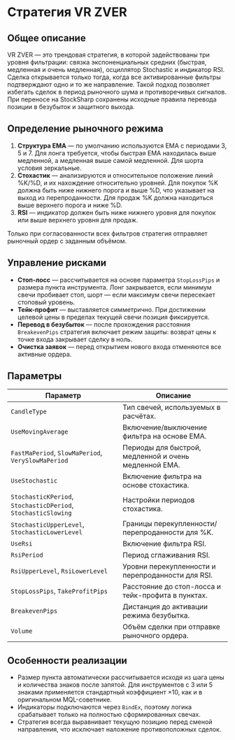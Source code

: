 # Стратегия VR ZVER

## Общее описание
VR ZVER — это трендовая стратегия, в которой задействованы три уровня фильтрации: связка экспоненциальных средних (быстрая, медленная и очень медленная), осциллятор Stochastic и индикатор RSI. Сделка открывается только тогда, когда все активированные фильтры подтверждают одно и то же направление. Такой подход позволяет избегать сделок в период рыночного шума и противоречивых сигналов. При переносе на StockSharp сохранены исходные правила перевода позиции в безубыток и защитного выхода.

## Определение рыночного режима
1. **Структура EMA** — по умолчанию используются EMA с периодами 3, 5 и 7. Для лонга требуется, чтобы быстрая EMA находилась выше медленной, а медленная выше самой медленной. Для шорта условия зеркальные.
2. **Стохастик** — анализируются и относительное положение линий %K/%D, и их нахождение относительно уровней. Для покупок %K должна быть ниже нижнего порога и выше %D, что указывает на выход из перепроданности. Для продаж %K должна находиться выше верхнего порога и ниже %D.
3. **RSI** — индикатор должен быть ниже нижнего уровня для покупок или выше верхнего уровня для продаж.

Только при согласованности всех фильтров стратегия отправляет рыночный ордер с заданным объёмом.

## Управление рисками
- **Стоп-лосс** — рассчитывается на основе параметра `StopLossPips` и размера пункта инструмента. Лонг закрывается, если минимум свечи пробивает стоп, шорт — если максимум свечи пересекает стоповый уровень.
- **Тейк-профит** — выставляется симметрично. При достижении целевой цены в пределах текущей свечи позиция фиксируется.
- **Перевод в безубыток** — после прохождения расстояния `BreakevenPips` стратегия включает режим защиты: возврат цены к точке входа закрывает сделку в ноль.
- **Очистка заявок** — перед открытием нового входа отменяются все активные ордера.

## Параметры
| Параметр | Описание |
|----------|----------|
| `CandleType` | Тип свечей, используемых в расчётах. |
| `UseMovingAverage` | Включение/выключение фильтра на основе EMA. |
| `FastMaPeriod`, `SlowMaPeriod`, `VerySlowMaPeriod` | Периоды для быстрой, медленной и очень медленной EMA. |
| `UseStochastic` | Включение фильтра на основе стохастика. |
| `StochasticKPeriod`, `StochasticDPeriod`, `StochasticSlowing` | Настройки периодов стохастика. |
| `StochasticUpperLevel`, `StochasticLowerLevel` | Границы перекупленности/перепроданности для %K. |
| `UseRsi` | Включение фильтра RSI. |
| `RsiPeriod` | Период сглаживания RSI. |
| `RsiUpperLevel`, `RsiLowerLevel` | Уровни перекупленности и перепроданности для RSI. |
| `StopLossPips`, `TakeProfitPips` | Расстояние до стоп-лосса и тейк-профита в пунктах. |
| `BreakevenPips` | Дистанция до активации режима безубытка. |
| `Volume` | Объём сделки при отправке рыночного ордера. |

## Особенности реализации
- Размер пункта автоматически рассчитывается исходя из шага цены и количества знаков после запятой. Для инструментов с 3 или 5 знаками применяется стандартный коэффициент ×10, как и в оригинальном MQL-советнике.
- Индикаторы подключаются через `BindEx`, поэтому логика срабатывает только на полностью сформированных свечах.
- Стратегия всегда выравнивает текущую позицию перед сменой направления, что исключает наложение противоположных сделок.
